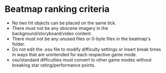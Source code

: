 # Beatmap ranking criteria

- No two hit objects can be placed on the same tick.
- There must not be any obscene imagery in the background/storyboard/video content.
- There must not be any unused files or 0-byte files in the beatmap's folder.
- Do not edit the .osu file to modify difficulty settings or insert break times in ways that are unintended for each respective game mode.
- osu!standard difficulties must convert to other game modes without breaking star rating/performance points.